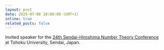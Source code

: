```yaml
---
layout: post
date: 2025-07-08 10:00:00 (GMT+1)
inline: true
related_posts: false
---
```


Invited speaker for the [24th Sendai-Hiroshima Number Theory Conference](https://math0.pm.tokushima-u.ac.jp/~hiroki/hiroshima25.html) at Tohoku University, Sendai, Japan.
